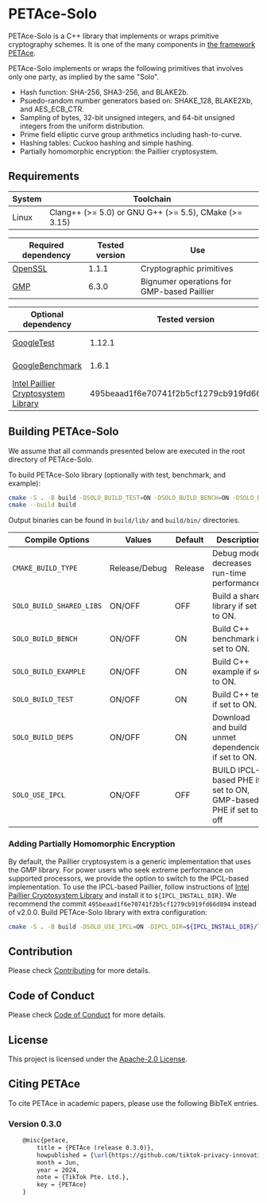 # PETAce-Solo

<!-- start-petace-solo-overview -->

PETAce-Solo is a C++ library that implements or wraps primitive cryptography schemes.
It is one of the many components in [the framework PETAce](https://github.com/tiktok-privacy-innovation/PETAce).

PETAce-Solo implements or wraps the following primitives that involves only one party, as implied by the same "Solo".
- Hash function: SHA-256, SHA3-256, and BLAKE2b.
- Psuedo-random number generators based on: SHAKE_128, BLAKE2Xb, and AES_ECB_CTR.
- Sampling of bytes, 32-bit unsigned integers, and 64-bit unsigned integers from the uniform distribution.
- Prime field elliptic curve group arithmetics including hash-to-curve.
- Hashing tables: Cuckoo hashing and simple hashing.
- Partially homomorphic encryption: the Paillier cryptosystem.

<!-- end-petace-solo-overview -->

## Requirements

<!-- start-petace-solo-getting-started -->

| System | Toolchain                                             |
|--------|-------------------------------------------------------|
| Linux  | Clang++ (>= 5.0) or GNU G++ (>= 5.5), CMake (>= 3.15) |

| Required dependency                           | Tested version | Use                      |
|-----------------------------------------------|----------------|--------------------------|
| [OpenSSL](https://github.com/openssl/openssl) | 1.1.1          | Cryptographic primitives |
| [GMP](https://gmplib.org)                     | 6.3.0          | Bignumer operations for GMP-based Paillier|

| Optional dependency                                    | Tested version | Use                    |
|--------------------------------------------------------|----------------|------------------------|
| [GoogleTest](https://github.com/google/googletest)     | 1.12.1         | For running tests      |
| [GoogleBenchmark](https://github.com/google/benchmark) | 1.6.1          | For running benchmarks |
| [Intel Paillier Cryptosystem Library](https://github.com/intel/pailliercryptolib) | 495beaad1f6e70741f2b5cf1279cb919fd66d894 | For partially homomorphic encryption |

## Building PETAce-Solo

We assume that all commands presented below are executed in the root directory of PETAce-Solo.

To build PETAce-Solo library (optionally with test, benchmark, and example):

```bash
cmake -S . -B build -DSOLO_BUILD_TEST=ON -DSOLO_BUILD_BENCH=ON -DSOLO_BUILD_EXAMPLE=ON
cmake --build build
```

Output binaries can be found in `build/lib/` and `build/bin/` directories.

| Compile Options          | Values        | Default | Description                                         |
|--------------------------|---------------|---------|-----------------------------------------------------|
| `CMAKE_BUILD_TYPE`       | Release/Debug | Release | Debug mode decreases run-time performance.          |
| `SOLO_BUILD_SHARED_LIBS` | ON/OFF        | OFF     | Build a shared library if set to ON.                |
| `SOLO_BUILD_BENCH`       | ON/OFF        | ON      | Build C++ benchmark if set to ON.                   |
| `SOLO_BUILD_EXAMPLE`     | ON/OFF        | ON      | Build C++ example if set to ON.                     |
| `SOLO_BUILD_TEST`        | ON/OFF        | ON      | Build C++ test if set to ON.                        |
| `SOLO_BUILD_DEPS`        | ON/OFF        | ON      | Download and build unmet dependencies if set to ON. |
| `SOLO_USE_IPCL`          | ON/OFF        | OFF     | BUILD IPCL-based PHE if set to ON, GMP-based PHE if set to off|

### Adding Partially Homomorphic Encryption

By default, the Paillier cryptosystem is a generic implementation that uses the GMP library.
For power users who seek extreme performance on supported processors, we provide the option to switch to the IPCL-based implementation.
To use the IPCL-based Paillier, follow instructions of [Intel Paillier Cryptosystem Library](https://github.com/intel/pailliercryptolib) and install it to `${IPCL_INSTALL_DIR}`.
We recommend the commit `495beaad1f6e70741f2b5cf1279cb919fd66d894` instead of v2.0.0.
Build PETAce-Solo library with extra configuration:

```bash
cmake -S . -B build -DSOLO_USE_IPCL=ON -DIPCL_DIR=${IPCL_INSTALL_DIR}/lib/cmake/ipcl-2.0.0
```
<!-- end-petace-solo-getting-started -->

## Contribution

Please check [Contributing](CONTRIBUTING.md) for more details.

## Code of Conduct

Please check [Code of Conduct](CODE_OF_CONDUCT.md) for more details.

## License

This project is licensed under the [Apache-2.0 License](LICENSE).

## Citing PETAce

To cite PETAce in academic papers, please use the following BibTeX entries.

### Version 0.3.0

```tex
    @misc{petace,
        title = {PETAce (release 0.3.0)},
        howpublished = {\url{https://github.com/tiktok-privacy-innovation/PETAce}},
        month = Jun,
        year = 2024,
        note = {TikTok Pte. Ltd.},
        key = {PETAce}
    }
```
